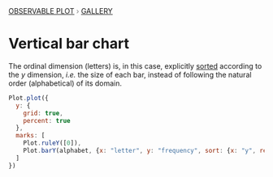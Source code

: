 <div style="color: grey; font: 13px/25.5px var(--sans-serif); text-transform: uppercase;"><h1 style="display: none;">Plot: Vertical bar chart</h1><a href="/plot">Observable Plot</a> › <a href="/@observablehq/plot-gallery">Gallery</a></div>

# Vertical bar chart

The ordinal dimension (letters) is, in this case, explicitly [sorted](https://observablehq.com/plot/features/scales#sort-mark-option) according to the *y* dimension, *i.e.* the size of each bar, instead of following the natural order (alphabetical) of its domain.

```js echo
Plot.plot({
  y: {
    grid: true,
    percent: true
  },
  marks: [
    Plot.ruleY([0]),
    Plot.barY(alphabet, {x: "letter", y: "frequency", sort: {x: "y", reverse: true}})
  ]
})
```
